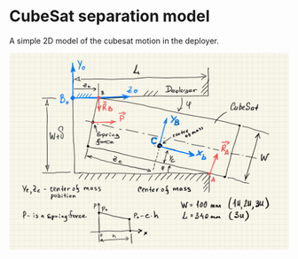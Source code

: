 # CubeSat separation model

A simple 2D model of the cubesat motion in the deployer.  

![Model](scheme.jpg)

